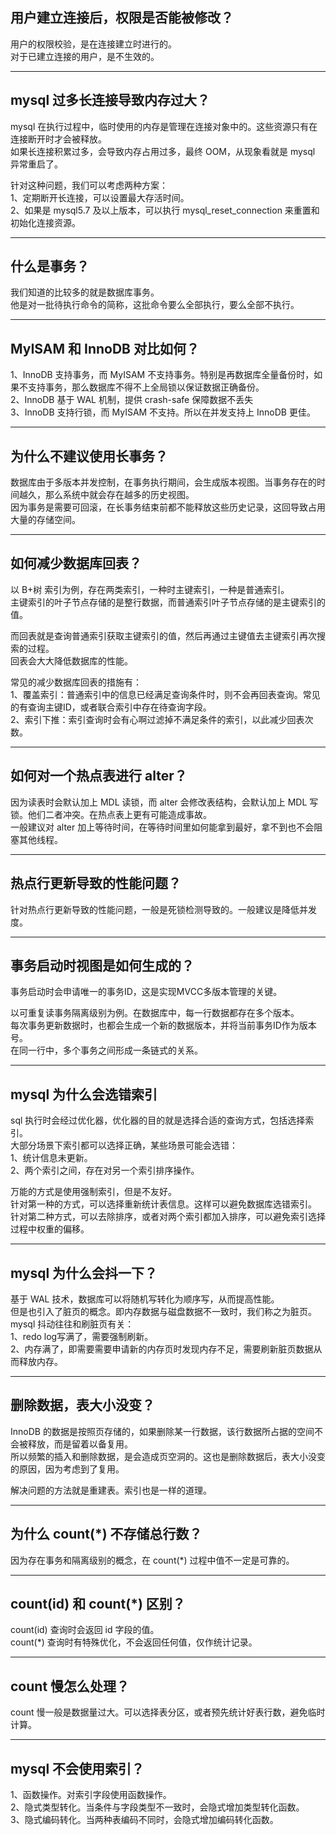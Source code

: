 ## 用户建立连接后，权限是否能被修改？
用户的权限校验，是在连接建立时进行的。   
对于已建立连接的用户，是不生效的。

---

## mysql 过多长连接导致内存过大？
mysql 在执行过程中，临时使用的内存是管理在连接对象中的。这些资源只有在连接断开时才会被释放。    
如果长连接积累过多，会导致内存占用过多，最终 OOM，从现象看就是 mysql 异常重启了。

针对这种问题，我们可以考虑两种方案：   
1、定期断开长连接，可以设置最大存活时间。     
2、如果是 mysql5.7 及以上版本，可以执行 mysql_reset_connection 来重置和初始化连接资源。    

---

## 什么是事务？
我们知道的比较多的就是数据库事务。   
他是对一批待执行命令的简称，这批命令要么全部执行，要么全部不执行。    

---

## MyISAM 和 InnoDB 对比如何？
1、InnoDB 支持事务，而 MyISAM 不支持事务。特别是再数据库全量备份时，如果不支持事务，那么数据库不得不上全局锁以保证数据正确备份。     
2、InnoDB 基于 WAL 机制，提供 crash-safe 保障数据不丢失    
3、InnoDB 支持行锁，而 MyISAM 不支持。所以在并发支持上 InnoDB 更佳。

---

## 为什么不建议使用长事务？
数据库由于多版本并发控制，在事务执行期间，会生成版本视图。当事务存在的时间越久，那么系统中就会存在越多的历史视图。  
因为事务是需要可回滚，在长事务结束前都不能释放这些历史记录，这回导致占用大量的存储空间。

---

## 如何减少数据库回表？
以 B+树 索引为例，存在两类索引，一种时主键索引，一种是普通索引。   
主键索引的叶子节点存储的是整行数据，而普通索引叶子节点存储的是主键索引的值。

而回表就是查询普通索引获取主键索引的值，然后再通过主键值去主键索引再次搜索的过程。  
回表会大大降低数据库的性能。

常见的减少数据库回表的措施有：   
1、覆盖索引：普通索引中的信息已经满足查询条件时，则不会再回表查询。常见的有查询主键ID，或者联合索引中存在待查询字段。         
2、索引下推：索引查询时会有心啊过滤掉不满足条件的索引，以此减少回表次数。   

---

## 如何对一个热点表进行 alter？
因为读表时会默认加上 MDL 读锁，而 alter 会修改表结构，会默认加上 MDL 写锁。他们二者冲突。在热点表上更有可能造成事故。    
一般建议对 alter 加上等待时间，在等待时间里如何能拿到最好，拿不到也不会阻塞其他线程。

---

## 热点行更新导致的性能问题？
针对热点行更新导致的性能问题，一般是死锁检测导致的。一般建议是降低并发度。

---

## 事务启动时视图是如何生成的？
事务启动时会申请唯一的事务ID，这是实现MVCC多版本管理的关键。

以可重复读事务隔离级别为例。在数据库中，每一行数据都存在多个版本。   
每次事务更新数据时，也都会生成一个新的数据版本，并将当前事务ID作为版本号。   
在同一行中，多个事务之间形成一条链式的关系。

---

## mysql 为什么会选错索引
sql 执行时会经过优化器，优化器的目的就是选择合适的查询方式，包括选择索引。   
大部分场景下索引都可以选择正确，某些场景可能会选错：  
1、统计信息未更新。      
2、两个索引之间，存在对另一个索引排序操作。   

万能的方式是使用强制索引，但是不友好。   
针对第一种的方式，可以选择重新统计表信息。这样可以避免数据库选错索引。   
针对第二种方式，可以去除排序，或者对两个索引都加入排序，可以避免索引选择过程中权重的偏移。

---

## mysql 为什么会抖一下？
基于 WAL 技术，数据库可以将随机写转化为顺序写，从而提高性能。   
但是也引入了脏页的概念。即内存数据与磁盘数据不一致时，我们称之为脏页。   
mysql 抖动往往和刷脏页有关：  
1、redo log写满了，需要强制刷新。   
2、内存满了，即需要需要申请新的内存页时发现内存不足，需要刷新脏页数据从而释放内存。   

---

## 删除数据，表大小没变？
InnoDB 的数据是按照页存储的，如果删除某一行数据，该行数据所占据的空间不会被释放，而是留着以备复用。   
所以频繁的插入和删除数据，是会造成页空洞的。这也是删除数据后，表大小没变的原因，因为考虑到了复用。   

解决问题的方法就是重建表。索引也是一样的道理。

---

## 为什么 count(*) 不存储总行数？
因为存在事务和隔离级别的概念，在 count(*) 过程中值不一定是可靠的。

---

## count(id) 和 count(*) 区别？
count(id) 查询时会返回 id 字段的值。   
count(*) 查询时有特殊优化，不会返回任何值，仅作统计记录。

---

## count 慢怎么处理？
count 慢一般是数据量过大。可以选择表分区，或者预先统计好表行数，避免临时计算。

---

## mysql 不会使用索引？
1、函数操作。对索引字段使用函数操作。       
2、隐式类型转化。当条件与字段类型不一致时，会隐式增加类型转化函数。   
3、隐式编码转化。当两种表编码不同时，会隐式增加编码转化函数。    
